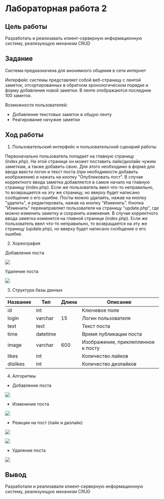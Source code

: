 # Лабораторная работа 2
## Цель работы
Разработать и реализавать клиент-серверную информационную систему, реализующую механизм CRUD
## Задание
Система предназначена для анонимного общения в сети интернет

Интерфейс системы представляет собой веб-страницу с лентой заметок, отсортированных в обратном хронологическом порядке и форму добавления новой заметки. В ленте отображаются последние 100 заметок.

Возможности пользователей:
- Добавление текстовых заметок в общую ленту
- Реагирование начужие заметки

## Ход работы
1. Пользовательский интерфейс и пользовательский сценарий работы


Первоначально пользователь попадает на главную страницу (index.php). На этой странице он может поставить лайк/дизлайк чужим заметкам, а также добавить свою. Для этого необходимо в форме для ввода ввести логин и текст поста (при необхдимости добавить изображение) и нажать на кнопку "Опубликовать пост". В случае корректного ввода заметка добавляется в самое начало на главную страницу (index.php).  Если же пользователь ввел что-то неправильно, то возвращается на эту же страницу, но вверху будет написано сообщение о его ошибке. Посты можно удалаять, нажав на кнопку "удалить", и редактировать, нажав на кнопку "Изменить". Кнопка "Изменить" перенаправляет пользователя на страницу "update.php", где можно изменить заметку и сохранить изменения. В случае корректного ввода заметка изменится на главной странице (index.php).  Если же пользователь ввел что-то неправильно, то возвращается на эту же страницу (update.php), но вверху будет написано сообщение о его ошибке.

2. Хореография

Добавление поста

![](https://github.com/OneBumBot/Lab2_CRUD/blob/main/IMAGES/Добавление.png)


Удаление поста

![](https://github.com/OneBumBot/Lab2_CRUD/blob/main/IMAGES/Удаление.png)

3. Структура базы данных

| Название | Тип      | Длина | Описание                           |
|----------|----------|-------|------------------------------------|
| id       | int      |       | Ключевое поле                      |
| login    | varchar  | 15    | Логин пользователя                 |
| text     | text     |       | Текст поста                        |
| time     | datetime |       | Время публикации поста             |
| image    | varchar  | 600   | Изображение, приклепленное к посту |
| likes    | int      |       | Количество лайков                  |
| dislikes | int      |       | Количество дизлайков               |

4. Алгоритмы 
- Добавление поста

![](https://github.com/OneBumBot/Lab2_CRUD/blob/main/IMAGES/Добавление%20поста.png)

- Изменение поста

![](https://github.com/OneBumBot/Lab2_CRUD/blob/main/IMAGES/Изменение%20поста.png)

- Реакции на пост (лайк и дизлайк)

![](https://github.com/OneBumBot/Lab2_CRUD/blob/main/IMAGES/Лайк.png)

![](https://github.com/OneBumBot/Lab2_CRUD/blob/main/IMAGES/Дизлайк.png)

- Удаление поста

![](https://github.com/OneBumBot/Lab2_CRUD/blob/main/IMAGES/Удаление%20поста.png)

## Вывод
Разработали и реализавали клиент-серверную информационную систему, реализующую механизм CRUD
